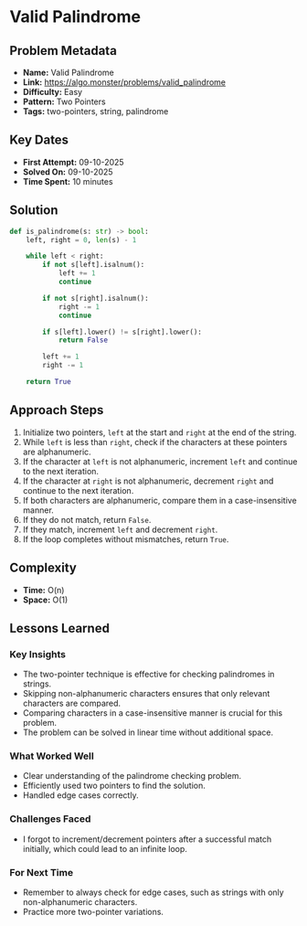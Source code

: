 # Valid Palindrome

## Problem Metadata
- **Name:** Valid Palindrome
- **Link:** https://algo.monster/problems/valid_palindrome
- **Difficulty:** Easy
- **Pattern:** Two Pointers
- **Tags:** two-pointers, string, palindrome

## Key Dates
- **First Attempt:** 09-10-2025
- **Solved On:** 09-10-2025
- **Time Spent:** 10 minutes

## Solution
```python
def is_palindrome(s: str) -> bool:
    left, right = 0, len(s) - 1

    while left < right:
        if not s[left].isalnum():
            left += 1
            continue

        if not s[right].isalnum():
            right -= 1
            continue

        if s[left].lower() != s[right].lower():
            return False

        left += 1
        right -= 1

    return True
```

## Approach Steps
1. Initialize two pointers, `left` at the start and `right` at the end of the string.
2. While `left` is less than `right`, check if the characters at these pointers are alphanumeric.
3. If the character at `left` is not alphanumeric, increment `left` and continue to the next iteration.
4. If the character at `right` is not alphanumeric, decrement `right` and continue to the next iteration.
5. If both characters are alphanumeric, compare them in a case-insensitive manner.
6. If they do not match, return `False`.
7. If they match, increment `left` and decrement `right`.
8. If the loop completes without mismatches, return `True`.


## Complexity
- **Time:** O(n)
- **Space:** O(1)

## Lessons Learned
### Key Insights
- The two-pointer technique is effective for checking palindromes in strings.
- Skipping non-alphanumeric characters ensures that only relevant characters are compared.
- Comparing characters in a case-insensitive manner is crucial for this problem.
- The problem can be solved in linear time without additional space.

### What Worked Well
- Clear understanding of the palindrome checking problem.
- Efficiently used two pointers to find the solution.
- Handled edge cases correctly.

### Challenges Faced
- I forgot to increment/decrement pointers after a successful match initially, which could lead to an infinite loop.

### For Next Time
- Remember to always check for edge cases, such as strings with only non-alphanumeric characters.
- Practice more two-pointer variations.
